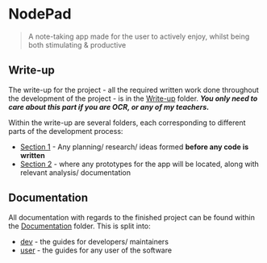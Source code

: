 # NodePad
> A note-taking app made for the user to actively enjoy, whilst being both stimulating & productive

## Write-up

The write-up for the project - all the required written work done throughout the development of the project - is in the [Write-up](/Write-up) folder. ***You only need to care about this part if you are OCR, or any of my teachers.***

Within the write-up are several folders, each corresponding to different parts of the development process:
- [Section 1](https://github.com/samcalthrop/NodePad/tree/main/Write-up/1%20-%20Analysis) - Any planning/ research/ ideas formed **before any code is written**
- [Section 2](https://github.com/samcalthrop/NodePad/tree/main/Write-up/2%20-%20Iterative%20Development) - where any prototypes for the app will be located, along with relevant analysis/ documentation

## Documentation

All documentation with regards to the finished project can be found within the [Documentation](/Documentation) folder. This is split into:
- [dev](/Documentation/dev) - the guides for developers/ maintainers
- [user](/Documentation/user) - the guides for any user of the software


